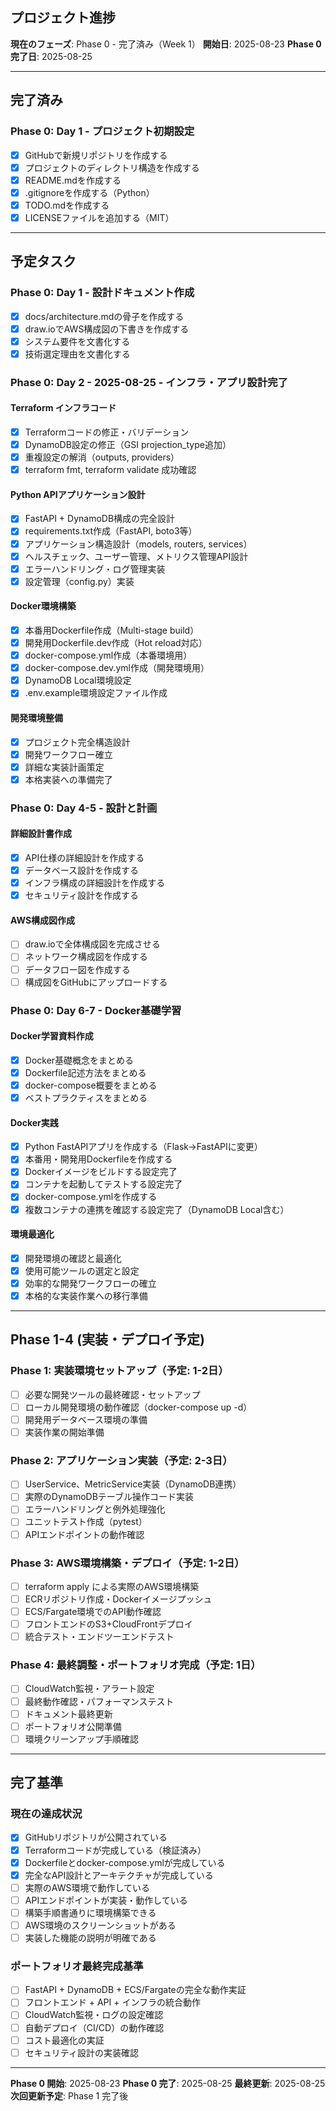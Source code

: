 ##  プロジェクト進捗

**現在のフェーズ**: Phase 0 - 完了済み（Week 1）
**開始日**: 2025-08-23
**Phase 0 完了日**: 2025-08-25

---

##  完了済み

### Phase 0: Day 1 - プロジェクト初期設定
- [x] GitHubで新規リポジトリを作成する
- [x] プロジェクトのディレクトリ構造を作成する
- [x] README.mdを作成する
- [x] .gitignoreを作成する（Python）
- [x] TODO.mdを作成する
- [x] LICENSEファイルを追加する（MIT）

---

##  予定タスク

### Phase 0: Day 1 - 設計ドキュメント作成

- [x] docs/architecture.mdの骨子を作成する
- [x] draw.ioでAWS構成図の下書きを作成する
- [x] システム要件を文書化する
- [x] 技術選定理由を文書化する

### Phase 0: Day 2 - 2025-08-25 - インフラ・アプリ設計完了

#### Terraform インフラコード
- [x] Terraformコードの修正・バリデーション
- [x] DynamoDB設定の修正（GSI projection_type追加）
- [x] 重複設定の解消（outputs, providers）
- [x] terraform fmt, terraform validate 成功確認

#### Python APIアプリケーション設計
- [x] FastAPI + DynamoDB構成の完全設計
- [x] requirements.txt作成（FastAPI, boto3等）
- [x] アプリケーション構造設計（models, routers, services）
- [x] ヘルスチェック、ユーザー管理、メトリクス管理API設計
- [x] エラーハンドリング・ログ管理実装
- [x] 設定管理（config.py）実装

#### Docker環境構築
- [x] 本番用Dockerfile作成（Multi-stage build）
- [x] 開発用Dockerfile.dev作成（Hot reload対応）
- [x] docker-compose.yml作成（本番環境用）
- [x] docker-compose.dev.yml作成（開発環境用）
- [x] DynamoDB Local環境設定
- [x] .env.example環境設定ファイル作成

#### 開発環境整備
- [x] プロジェクト完全構造設計
- [x] 開発ワークフロー確立
- [x] 詳細な実装計画策定
- [x] 本格実装への準備完了

### Phase 0: Day 4-5 - 設計と計画

#### 詳細設計書作成
- [x] API仕様の詳細設計を作成する
- [x] データベース設計を作成する
- [x] インフラ構成の詳細設計を作成する
- [x] セキュリティ設計を作成する

#### AWS構成図作成
- [ ] draw.ioで全体構成図を完成させる
- [ ] ネットワーク構成図を作成する
- [ ] データフロー図を作成する
- [ ] 構成図をGitHubにアップロードする

### Phase 0: Day 6-7 - Docker基礎学習

#### Docker学習資料作成
- [x] Docker基礎概念をまとめる
- [x] Dockerfile記述方法をまとめる
- [x] docker-compose概要をまとめる
- [x] ベストプラクティスをまとめる

#### Docker実践
- [x] Python FastAPIアプリを作成する（Flask→FastAPIに変更）
- [x] 本番用・開発用Dockerfileを作成する
- [x] Dockerイメージをビルドする設定完了
- [x] コンテナを起動してテストする設定完了
- [x] docker-compose.ymlを作成する
- [x] 複数コンテナの連携を確認する設定完了（DynamoDB Local含む）

#### 環境最適化
- [x] 開発環境の確認と最適化
- [x] 使用可能ツールの選定と設定
- [x] 効率的な開発ワークフローの確立
- [x] 本格的な実装作業への移行準備

---

##  Phase 1-4 (実装・デプロイ予定)

### Phase 1: 実装環境セットアップ（予定: 1-2日）
- [ ] 必要な開発ツールの最終確認・セットアップ
- [ ] ローカル開発環境の動作確認（docker-compose up -d）
- [ ] 開発用データベース環境の準備
- [ ] 実装作業の開始準備

### Phase 2: アプリケーション実装（予定: 2-3日）
- [ ] UserService、MetricService実装（DynamoDB連携）
- [ ] 実際のDynamoDBテーブル操作コード実装
- [ ] エラーハンドリングと例外処理強化
- [ ] ユニットテスト作成（pytest）
- [ ] APIエンドポイントの動作確認

### Phase 3: AWS環境構築・デプロイ（予定: 1-2日）
- [ ] terraform apply による実際のAWS環境構築
- [ ] ECRリポジトリ作成・Dockerイメージプッシュ
- [ ] ECS/Fargate環境でのAPI動作確認
- [ ] フロントエンドのS3+CloudFrontデプロイ
- [ ] 統合テスト・エンドツーエンドテスト

### Phase 4: 最終調整・ポートフォリオ完成（予定: 1日）
- [ ] CloudWatch監視・アラート設定
- [ ] 最終動作確認・パフォーマンステスト
- [ ] ドキュメント最終更新
- [ ] ポートフォリオ公開準備
- [ ] 環境クリーンアップ手順確認

---


##  完了基準

### 現在の達成状況
- [x] GitHubリポジトリが公開されている
- [x] Terraformコードが完成している（検証済み）
- [x] Dockerfileとdocker-compose.ymlが完成している
- [x] 完全なAPI設計とアーキテクチャが完成している
- [ ] 実際のAWS環境で動作している
- [ ] APIエンドポイントが実装・動作している
- [ ] 構築手順書通りに環境構築できる
- [ ] AWS環境のスクリーンショットがある
- [ ] 実装した機能の説明が明確である

### ポートフォリオ最終完成基準
- [ ] FastAPI + DynamoDB + ECS/Fargateの完全な動作実証
- [ ] フロントエンド + API + インフラの統合動作
- [ ] CloudWatch監視・ログの設定確認
- [ ] 自動デプロイ（CI/CD）の動作確認
- [ ] コスト最適化の実証
- [ ] セキュリティ設計の実装確認

---

**Phase 0 開始**: 2025-08-23
**Phase 0 完了**: 2025-08-25
**最終更新**: 2025-08-25
**次回更新予定**: Phase 1 完了後
